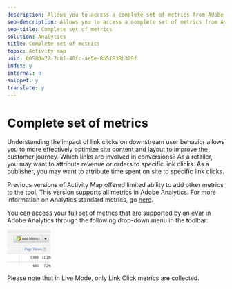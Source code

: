 ```yaml
---
description: Allows you to access a complete set of metrics from Adobe Analytics within the Activity Map toolbar.
seo-description: Allows you to access a complete set of metrics from Adobe Analytics within the Activity Map toolbar.
seo-title: Complete set of metrics
solution: Analytics
title: Complete set of metrics
topic: Activity map
uuid: 00580a78-7c81-40fc-ae5e-8b51838b329f
index: y
internal: n
snippet: y
translate: y
---
```


# Complete set of metrics

Understanding the impact of link clicks on downstream user behavior allows you to more effectively optimize site content and layout to improve the customer journey. Which links are involved in conversions? As a retailer, you may want to attribute revenue or orders to specific link clicks. As a publisher, you may want to attribute time spent on site to specific link clicks. 

Previous versions of Activity Map offered limited ability to add other metrics to the tool. This version supports all metrics in Adobe Analytics. For more information on Analytics standard metrics, go [ here](https://marketing.adobe.com/resources/help/en_US/reference/metrics.html). 

You can access your full set of metrics that are supported by an eVar in Adobe Analytics through the following drop-down menu in the toolbar: 

![](../../assets/metrics.png) 

Please note that in Live Mode, only Link Click metrics are collected. 
